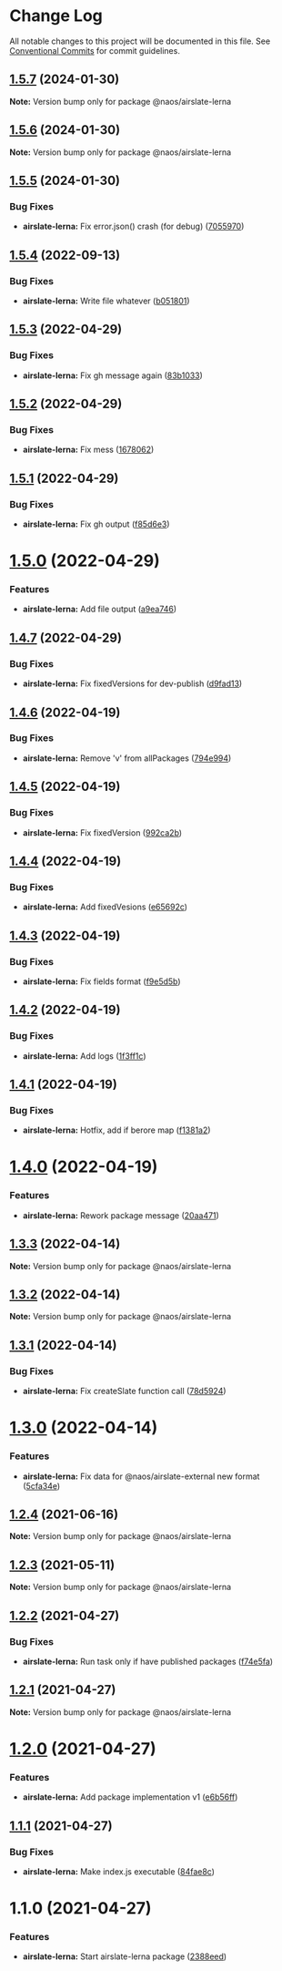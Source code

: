 # Change Log

All notable changes to this project will be documented in this file.
See [Conventional Commits](https://conventionalcommits.org) for commit guidelines.

## [1.5.7](https://github.com/isachivka/publish-hook/compare/@naos/airslate-lerna@1.5.6...@naos/airslate-lerna@1.5.7) (2024-01-30)

**Note:** Version bump only for package @naos/airslate-lerna





## [1.5.6](https://github.com/isachivka/publish-hook/compare/@naos/airslate-lerna@1.5.5...@naos/airslate-lerna@1.5.6) (2024-01-30)

**Note:** Version bump only for package @naos/airslate-lerna





## [1.5.5](https://github.com/isachivka/publish-hook/compare/@naos/airslate-lerna@1.5.4...@naos/airslate-lerna@1.5.5) (2024-01-30)


### Bug Fixes

* **airslate-lerna:** Fix error.json() crash (for debug) ([7055970](https://github.com/isachivka/publish-hook/commit/7055970294a68d61d7268e1b07baf8d12e285039))





## [1.5.4](https://github.com/isachivka/publish-hook/compare/@naos/airslate-lerna@1.5.3...@naos/airslate-lerna@1.5.4) (2022-09-13)


### Bug Fixes

* **airslate-lerna:** Write file whatever ([b051801](https://github.com/isachivka/publish-hook/commit/b05180169b7dbfb80c6ca13678474f96c2b636f8))





## [1.5.3](https://github.com/isachivka/publish-hook/compare/@naos/airslate-lerna@1.5.2...@naos/airslate-lerna@1.5.3) (2022-04-29)


### Bug Fixes

* **airslate-lerna:** Fix gh message again ([83b1033](https://github.com/isachivka/publish-hook/commit/83b1033d3a844fd2e25610c55a53af9ff06bd40f))





## [1.5.2](https://github.com/isachivka/publish-hook/compare/@naos/airslate-lerna@1.5.1...@naos/airslate-lerna@1.5.2) (2022-04-29)


### Bug Fixes

* **airslate-lerna:** Fix mess ([1678062](https://github.com/isachivka/publish-hook/commit/1678062ae252c15c9d4a884290001665c87c792d))





## [1.5.1](https://github.com/isachivka/publish-hook/compare/@naos/airslate-lerna@1.5.0...@naos/airslate-lerna@1.5.1) (2022-04-29)


### Bug Fixes

* **airslate-lerna:** Fix gh output ([f85d6e3](https://github.com/isachivka/publish-hook/commit/f85d6e36b30f23c7998e6870f0003911d76ac242))





# [1.5.0](https://github.com/isachivka/publish-hook/compare/@naos/airslate-lerna@1.4.7...@naos/airslate-lerna@1.5.0) (2022-04-29)


### Features

* **airslate-lerna:** Add file output ([a9ea746](https://github.com/isachivka/publish-hook/commit/a9ea7461d619293fcb255eef8689a3f2471ed929))





## [1.4.7](https://github.com/isachivka/publish-hook/compare/@naos/airslate-lerna@1.4.6...@naos/airslate-lerna@1.4.7) (2022-04-29)


### Bug Fixes

* **airslate-lerna:** Fix fixedVersions for dev-publish ([d9fad13](https://github.com/isachivka/publish-hook/commit/d9fad139bc4870e3473ff6df8b874acdd35ad97f))





## [1.4.6](https://github.com/isachivka/publish-hook/compare/@naos/airslate-lerna@1.4.5...@naos/airslate-lerna@1.4.6) (2022-04-19)


### Bug Fixes

* **airslate-lerna:** Remove 'v' from allPackages ([794e994](https://github.com/isachivka/publish-hook/commit/794e9940ca65346dd58af8791a7527a6ca0b5a1c))





## [1.4.5](https://github.com/isachivka/publish-hook/compare/@naos/airslate-lerna@1.4.4...@naos/airslate-lerna@1.4.5) (2022-04-19)


### Bug Fixes

* **airslate-lerna:** Fix fixedVersion ([992ca2b](https://github.com/isachivka/publish-hook/commit/992ca2b2ce3d086339541a44ce9f0adf2dce2f99))





## [1.4.4](https://github.com/isachivka/publish-hook/compare/@naos/airslate-lerna@1.4.3...@naos/airslate-lerna@1.4.4) (2022-04-19)


### Bug Fixes

* **airslate-lerna:** Add fixedVesions ([e65692c](https://github.com/isachivka/publish-hook/commit/e65692c5ec2cb2d29332f518b370d43edc3afcb7))





## [1.4.3](https://github.com/isachivka/publish-hook/compare/@naos/airslate-lerna@1.4.2...@naos/airslate-lerna@1.4.3) (2022-04-19)


### Bug Fixes

* **airslate-lerna:** Fix fields format ([f9e5d5b](https://github.com/isachivka/publish-hook/commit/f9e5d5bd500420679497f9bbfad3696e31e91c4e))





## [1.4.2](https://github.com/isachivka/publish-hook/compare/@naos/airslate-lerna@1.4.1...@naos/airslate-lerna@1.4.2) (2022-04-19)


### Bug Fixes

* **airslate-lerna:** Add logs ([1f3ff1c](https://github.com/isachivka/publish-hook/commit/1f3ff1cfd528a48b608e596e4f6619a3e0998992))





## [1.4.1](https://github.com/isachivka/publish-hook/compare/@naos/airslate-lerna@1.4.0...@naos/airslate-lerna@1.4.1) (2022-04-19)


### Bug Fixes

* **airslate-lerna:** Hotfix, add if berore map ([f1381a2](https://github.com/isachivka/publish-hook/commit/f1381a2d9aa9a10c30b6113eecb47c249759f7df))





# [1.4.0](https://github.com/isachivka/publish-hook/compare/@naos/airslate-lerna@1.3.3...@naos/airslate-lerna@1.4.0) (2022-04-19)


### Features

* **airslate-lerna:** Rework package message ([20aa471](https://github.com/isachivka/publish-hook/commit/20aa47137289878aa8dd620f4c17588f30e3fbfe))





## [1.3.3](https://github.com/isachivka/publish-hook/compare/@naos/airslate-lerna@1.3.2...@naos/airslate-lerna@1.3.3) (2022-04-14)

**Note:** Version bump only for package @naos/airslate-lerna





## [1.3.2](https://github.com/isachivka/publish-hook/compare/@naos/airslate-lerna@1.3.1...@naos/airslate-lerna@1.3.2) (2022-04-14)

**Note:** Version bump only for package @naos/airslate-lerna





## [1.3.1](https://github.com/isachivka/publish-hook/compare/@naos/airslate-lerna@1.3.0...@naos/airslate-lerna@1.3.1) (2022-04-14)


### Bug Fixes

* **airslate-lerna:** Fix createSlate function call ([78d5924](https://github.com/isachivka/publish-hook/commit/78d59249d8d792e4a3022c684f81b6e0e62c7448))





# [1.3.0](https://github.com/isachivka/publish-hook/compare/@naos/airslate-lerna@1.2.4...@naos/airslate-lerna@1.3.0) (2022-04-14)


### Features

* **airslate-lerna:** Fix data for @naos/airslate-external new format ([5cfa34e](https://github.com/isachivka/publish-hook/commit/5cfa34e16c95df003fc4cf5e4e4a6ac9ebfe53a1))





## [1.2.4](https://github.com/isachivka/publish-hook/compare/@naos/airslate-lerna@1.2.3...@naos/airslate-lerna@1.2.4) (2021-06-16)

**Note:** Version bump only for package @naos/airslate-lerna





## [1.2.3](https://github.com/isachivka/publish-hook/compare/@naos/airslate-lerna@1.2.2...@naos/airslate-lerna@1.2.3) (2021-05-11)

**Note:** Version bump only for package @naos/airslate-lerna





## [1.2.2](https://github.com/isachivka/publish-hook/compare/@naos/airslate-lerna@1.2.1...@naos/airslate-lerna@1.2.2) (2021-04-27)


### Bug Fixes

* **airslate-lerna:** Run task only if have published packages ([f74e5fa](https://github.com/isachivka/publish-hook/commit/f74e5fa80644b3800dd835109ed69a575d92926b))





## [1.2.1](https://github.com/isachivka/publish-hook/compare/@naos/airslate-lerna@1.2.0...@naos/airslate-lerna@1.2.1) (2021-04-27)

**Note:** Version bump only for package @naos/airslate-lerna





# [1.2.0](https://github.com/isachivka/publish-hook/compare/@naos/airslate-lerna@1.1.1...@naos/airslate-lerna@1.2.0) (2021-04-27)


### Features

* **airslate-lerna:** Add package implementation v1 ([e6b56ff](https://github.com/isachivka/publish-hook/commit/e6b56ff7067f39df067cafcd221369bb09d8f1ce))





## [1.1.1](https://github.com/isachivka/publish-hook/compare/@naos/airslate-lerna@1.1.0...@naos/airslate-lerna@1.1.1) (2021-04-27)


### Bug Fixes

* **airslate-lerna:** Make index.js executable ([84fae8c](https://github.com/isachivka/publish-hook/commit/84fae8c0c4402c9b58d2f702a9c78125018162d7))





# 1.1.0 (2021-04-27)


### Features

* **airslate-lerna:** Start airslate-lerna package ([2388eed](https://github.com/isachivka/publish-hook/commit/2388eed2fad0da0495f87c44eb438c14f6292ae4))
